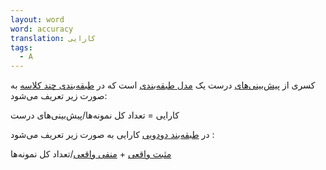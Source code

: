 ```yaml
---
layout: word
word: accuracy
translation: کارایی
tags:
  - A
---
```


کسری از [پیش‌بینی‌های](/P/prediction/) درست یک [مدل طبقه‌بندی](/C/classification_model/) است که در [طبقه‌بندی چند کلاسه](/M/multi-class_classification/) به صورت زیر تعریف می‌شود:

کارایی = تعداد کل نمونه‌ها/پیش‌بینی‌های درست

در [طبقه‌بند دودویی](/B/binary_classification/) کارایی به صورت زیر تعریف می‌شود :

[مثبت واقعی](/T/true_positive_(tp)/) + [منفی واقعی](/T/true_negative_(tn)/)/تعداد کل نمونه‌ها

